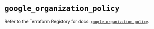 # `google_organization_policy`

Refer to the Terraform Registory for docs: [`google_organization_policy`](https://registry.terraform.io/providers/hashicorp/google-beta/4.84.0/docs/resources/google_organization_policy).
